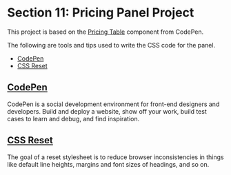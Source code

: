 # Section 11: Pricing Panel Project

This project is based on the [Pricing Table](https://codepen.io/travisw/pen/EvbKwd) component from CodePen.

The following are tools and tips used to write the CSS code for the panel.

- [CodePen](#codepen)
- [CSS Reset](#css-reset)

## [CodePen](https://codepen.io/)
CodePen is a social development environment for front-end designers and developers. Build and deploy a website, show off your work, build test cases to learn and debug, and find inspiration.

## [CSS Reset](https://meyerweb.com/eric/tools/css/reset/)
The goal of a reset stylesheet is to reduce browser inconsistencies in things like default line heights, margins and font sizes of headings, and so on.